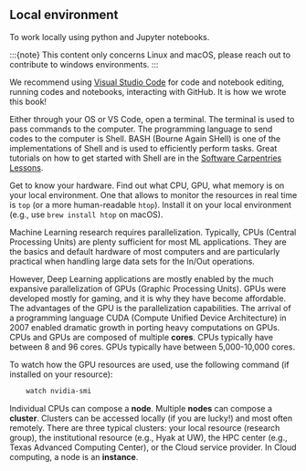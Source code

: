 
## Local environment

To work locally using python and Jupyter notebooks.

:::{note}
This content only concerns Linux and macOS, please reach out to contribute to windows environments.
:::

We recommend using [Visual Studio Code](https://code.visualstudio.com/) for code and notebook editing, running codes and notebooks, interacting with GitHub. It is how we wrote this book!

Either through your OS or VS Code, open a terminal. The terminal is used to pass commands to the computer. The programming language to send codes to the computer is Shell. BASH (Bourne Again SHell) is one of the implementations of Shell and is used to efficiently perform tasks. Great tutorials on how to get started with Shell are in the [Software Carpentries Lessons](https://swcarpentry.github.io/shell-novice/).

Get to know your hardware. Find out what CPU, GPU, what memory is on your local environment. One that allows to monitor the resources in real time is ``top`` (or a more human-readable ``htop``). Install it on your local environment (e.g., use ``brew install htop`` on macOS). 

Machine Learning research requires parallelization. Typically, CPUs (Central Processing Units) are plenty sufficient for most ML applications. They are the basics and default hardware of most computers and are particularly practical when handling large data sets for the In/Out operations. 

However, Deep Learning applications are mostly enabled by the much expansive parallelization of GPUs (Graphic Processing Units). GPUs were developed mostly for gaming, and it is why they have become affordable. The advantages of the GPU is the parallelization capabilities. The arrival of a programming language CUDA (Compute Unified Device Architecture) in 2007 enabled dramatic growth in porting heavy computations on GPUs. CPUs and GPUs are composed of multiple **cores**. CPUs typically have between 8 and 96 cores. GPUs typically have between 5,000-10,000 cores.

To watch how the GPU resources are used, use the following command (if installed on your resource):
```bash
    watch nvidia-smi
```

Individual CPUs can compose a **node**. Multiple **nodes** can compose a **cluster**. Clusters can be accessed locally (if you are lucky!) and most often remotely. There are three typical clusters: your local resource (research group), the institutional resource (e.g., Hyak at UW), the HPC center (e.g., Texas Advanced Computing Center), or the Cloud service provider. In Cloud computing, a node is an **instance**.

